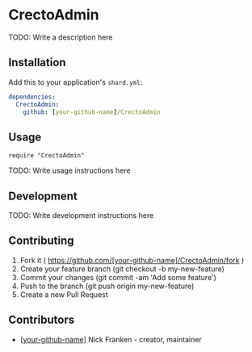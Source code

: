 # CrectoAdmin

TODO: Write a description here

## Installation

Add this to your application's `shard.yml`:

```yaml
dependencies:
  CrectoAdmin:
    github: [your-github-name]/CrectoAdmin
```

## Usage

```crystal
require "CrectoAdmin"
```

TODO: Write usage instructions here

## Development

TODO: Write development instructions here

## Contributing

1. Fork it ( https://github.com/[your-github-name]/CrectoAdmin/fork )
2. Create your feature branch (git checkout -b my-new-feature)
3. Commit your changes (git commit -am 'Add some feature')
4. Push to the branch (git push origin my-new-feature)
5. Create a new Pull Request

## Contributors

- [[your-github-name]](https://github.com/[your-github-name]) Nick Franken - creator, maintainer
